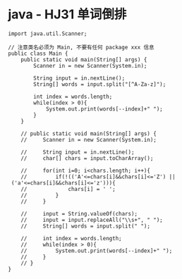 # java - HJ31 单词倒排


    import java.util.Scanner;
    
    // 注意类名必须为 Main, 不要有任何 package xxx 信息
    public class Main {
        public static void main(String[] args) {
            Scanner in = new Scanner(System.in);
    
            String input = in.nextLine();
            String[] words = input.split("[^A-Za-z]");
    
            int index = words.length;
            while(index > 0){
                System.out.print(words[--index]+" ");
            }
        }
    
        // public static void main(String[] args) {
        //     Scanner in = new Scanner(System.in);
    
        //     String input = in.nextLine();
        //     char[] chars = input.toCharArray();
    
        //     for(int i=0; i<chars.length; i++){
        //         if(!(('A'<=chars[i]&&chars[i]<='Z') || ('a'<=chars[i]&&chars[i]<='z'))){
        //             chars[i] = ' ';
        //         }
        //     }
    
        //     input = String.valueOf(chars);
        //     input = input.replaceAll("\\s+", " ");
        //     String[] words = input.split(" ");
    
        //     int index = words.length;
        //     while(index > 0){
        //         System.out.print(words[--index]+" ");
        //     }
        // }
    }

  

